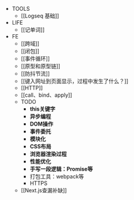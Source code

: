 - TOOLS
	- [[Logseq 基础]]
- LIFE
	- [[记单词]]
- FE
	- [[跨域]]
	- [[闭包]]
	- [[事件循环]]
	- [[原型和原型链]]
	- [[防抖节流]]
	- [[键入网址到页面显示，过程中发生了什么？]]
	- [[HTTP]]
	- [[call、bind、apply]]
	- TODO
		- **this关键字**
		- **异步编程**
		- **DOM操作**
		- **事件委托**
		- **模块化**
		- **CSS布局**
		- **浏览器渲染过程**
		- **性能优化**
		- **手写一段逻辑：Promise等**
		- 打包工具：webpack等
		- HTTPS
	- [[Next.js查漏补缺]]